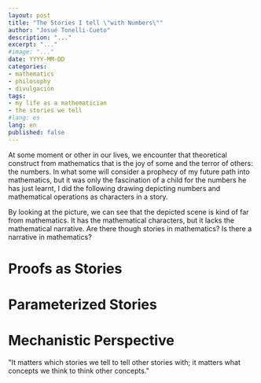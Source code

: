```yaml
---
layout: post
title: "The Stories I tell \"with Numbers\""
author: "Josué Tonelli-Cueto"
description: "..."
excerpt: "..."
#image: "..."
date: YYYY-MM-DD
categories:
- mathematics
- philosophy
- divulgación
tags:
- my life as a mathematician
- the stories we tell
#lang: es
lang: en
published: false
---
```


At some moment or other in our lives, we encounter that theoretical construct from mathematics that is the joy of some and the terror of others: the numbers. In what some will consider a prophecy of my future path into mathematics, but it was only the fascination of a child for the numbers he has just learnt, I did the following drawing depicting numbers and mathematical operations as characters in a story.


By looking at the picture, we can see that the depicted scene is kind of far from mathematics. It has the mathematical characters, but it lacks the mathematical narrative. Are there though stories in mathematics? Is there a narrative in mathematics?

# Proofs as Stories

# Parameterized Stories

# Mechanistic Perspective



"It matters which stories we tell to tell other stories with; it matters what concepts we think to think other concepts."
